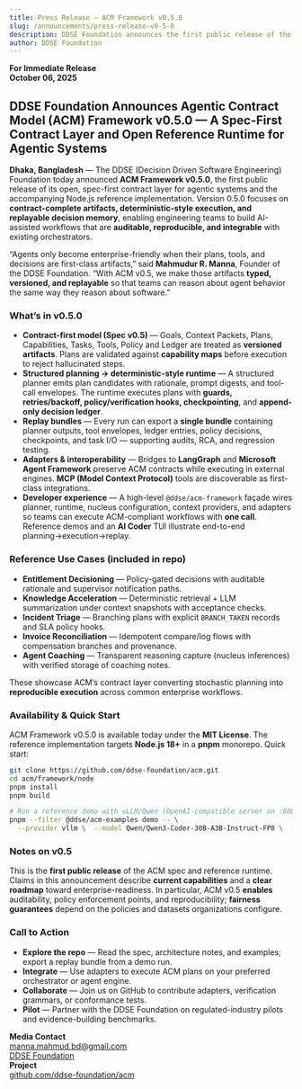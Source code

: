 ```yaml
---
title: Press Release — ACM Framework v0.5.0
slug: /announcements/press-release-v0-5-0
description: DDSE Foundation announces the first public release of the Agentic Contract Model (ACM) framework, delivering a spec-first contract layer and reference runtime for agentic systems.
author: DDSE Foundation
---
```


**For Immediate Release**  
**October 06, 2025**

## DDSE Foundation Announces Agentic Contract Model (ACM) Framework v0.5.0 — A Spec-First Contract Layer and Open Reference Runtime for Agentic Systems

**Dhaka, Bangladesh** — The DDSE (Decision Driven Software Engineering) Foundation today announced **ACM Framework v0.5.0**, the first public release of its open, spec-first contract layer for agentic systems and the accompanying Node.js reference implementation. Version 0.5.0 focuses on **contract-complete artifacts, deterministic-style execution, and replayable decision memory**, enabling engineering teams to build AI-assisted workflows that are **auditable, reproducible, and integrable** with existing orchestrators.

“Agents only become enterprise-friendly when their plans, tools, and decisions are first-class artifacts,” said **Mahmudur R. Manna**, Founder of the DDSE Foundation. “With ACM v0.5, we make those artifacts **typed, versioned, and replayable** so that teams can reason about agent behavior the same way they reason about software.”

### What’s in v0.5.0

- **Contract-first model (Spec v0.5)** — Goals, Context Packets, Plans, Capabilities, Tasks, Tools, Policy and Ledger are treated as **versioned artifacts**. Plans are validated against **capability maps** before execution to reject hallucinated steps.
- **Structured planning → deterministic-style runtime** — A structured planner emits plan candidates with rationale, prompt digests, and tool-call envelopes. The runtime executes plans with **guards, retries/backoff, policy/verification hooks, checkpointing**, and **append-only decision ledger**.
- **Replay bundles** — Every run can export a **single bundle** containing planner outputs, tool envelopes, ledger entries, policy decisions, checkpoints, and task I/O — supporting audits, RCA, and regression testing.
- **Adapters & interoperability** — Bridges to **LangGraph** and **Microsoft Agent Framework** preserve ACM contracts while executing in external engines. **MCP (Model Context Protocol)** tools are discoverable as first-class integrations.
- **Developer experience** — A high-level `@ddse/acm-framework` façade wires planner, runtime, nucleus configuration, context providers, and adapters so teams can execute ACM-compliant workflows with **one call**. Reference demos and an **AI Coder** TUI illustrate end-to-end planning→execution→replay.

### Reference Use Cases (included in repo)

- **Entitlement Decisioning** — Policy-gated decisions with auditable rationale and supervisor notification paths.  
- **Knowledge Acceleration** — Deterministic retrieval + LLM summarization under context snapshots with acceptance checks.  
- **Incident Triage** — Branching plans with explicit `BRANCH_TAKEN` records and SLA policy hooks.  
- **Invoice Reconciliation** — Idempotent compare/log flows with compensation branches and provenance.  
- **Agent Coaching** — Transparent reasoning capture (nucleus inferences) with verified storage of coaching notes.

These showcase ACM’s contract layer converting stochastic planning into **reproducible execution** across common enterprise workflows.

### Availability & Quick Start

ACM Framework v0.5.0 is available today under the **MIT License**. The reference implementation targets **Node.js 18+** in a **pnpm** monorepo. Quick start:

```bash
git clone https://github.com/ddse-foundation/acm.git
cd acm/framework/node
pnpm install
pnpm build

# Run a reference demo with vLLM/Qwen (OpenAI-compatible server on :8001)
pnpm --filter @ddse/acm-examples demo -- \
  --provider vllm \  --model Qwen/Qwen3-Coder-30B-A3B-Instruct-FP8 \  --base-url http://localhost:8001/v1 \  --scenario entitlement
```

### Notes on v0.5

This is the **first public release** of the ACM spec and reference runtime. Claims in this announcement describe **current capabilities** and a **clear roadmap** toward enterprise-readiness. In particular, ACM v0.5 **enables** auditability, policy enforcement points, and reproducibility; **fairness guarantees** depend on the policies and datasets organizations configure.

### Call to Action

- **Explore the repo** — Read the spec, architecture notes, and examples; export a replay bundle from a demo run.
- **Integrate** — Use adapters to execute ACM plans on your preferred orchestrator or agent engine.
- **Collaborate** — Join us on GitHub to contribute adapters, verification grammars, or conformance tests.
- **Pilot** — Partner with the DDSE Foundation on regulated-industry pilots and evidence-building benchmarks.

**Media Contact**  
[manna.mahmud.bd@gmail.com](mailto:manna.mahmud.bd@gmail.com)  
[DDSE Foundation](https://ddse-foundation.github.io/)  
**Project**  
[github.com/ddse-foundation/acm](https://github.com/ddse-foundation/acm)
